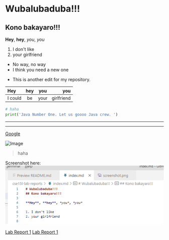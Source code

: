 # Wubalubaduba!!!
## Kono bakayaro!!!

**Hey**, **hey**, *you*, *you*

1. I don't like
2. your girlfriend

- No way, no way
- I think you need a new one

* This is another edit for my repository. 


|Hey|hey|you|you|
|:----|:----:|:----:|----:|
|I could|be|your|girlfriend|

````Python
# haha
print('Java Number One. Let us goooo Java crew. ')
```` 

---
***


[Google](www.google.com)

![Image](https://www.google.com/images/branding/googlelogo/1x/googlelogo_color_272x92dp.png)

> haha

Screenshot here: 
![Image](/pics/screenshot1.png)

[Lab Report 1](lab-report-1-week-2.html)
[Lab Report 1](https://<your-username>.github.io/<your-lab-reports-repo>/lab-report-1-week-2.html)